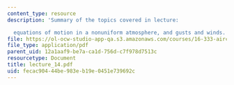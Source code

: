 ```yaml
---
content_type: resource
description: 'Summary of the topics covered in lecture:

  equations of motion in a nonuniform atmosphere, and gusts and winds.'
file: https://ol-ocw-studio-app-qa.s3.amazonaws.com/courses/16-333-aircraft-stability-and-control-fall-2004/fecac90444be983eb19e0451e739692c_lecture_14.pdf
file_type: application/pdf
parent_uid: 12a1aaf9-be7a-ca1d-756d-c7f978d7513c
resourcetype: Document
title: lecture_14.pdf
uid: fecac904-44be-983e-b19e-0451e739692c
---
```

